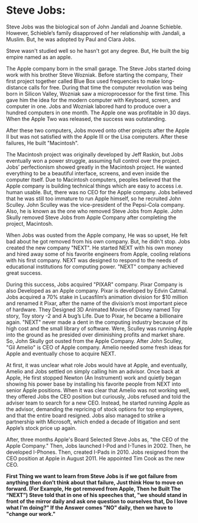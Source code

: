 # Steve Jobs:

Steve Jobs was the biological son of John Jandali and Joanne Schieble. However, Schieble’s family disapproved of her relationship with Jandali, a Muslim. But, he was adopted by Paul and Clara Jobs.

Steve wasn't studied well so he hasn't got any degree. But, He built the big empire named as an apple.

The Apple company born in the small garage. The Steve Jobs started doing work with his brother Steve Wozniak. Before starting the company, Their first project together called Blue Box used frequencies to make long-distance calls for free. During that time the computer revolution was being born in Silicon Valley, Wozniak saw a microprocessor for the first time. This gave him the idea for the modern computer with Keyboard, screen, and computer in one. Jobs and Wozniak labored hard to produce over a hundred computers in one month. The Apple one was profitable in 30 days. When the Apple Two was released, the success was outstanding.

After these two computers, Jobs moved onto other projects after the Apple II but was not satisfied with the Apple III or the Lisa computers. After these failures, He built "Macintosh".

The Macintosh project was originally developed by Jeff Raskin, but Jobs eventually won a power struggle, assuming full control over the project. Jobs’ perfectionism showed greatly in the Macintosh project. He wanted everything to be a beautiful interface, screens, and even inside the computer itself. Due to Macintosh computers, peoples believed that the Apple company is building technical things which are easy to access i.e. human usable. But, there was no CEO for the Apple company. Jobs believed that he was still too immature to run Apple himself, so he recruited John Sculley. John Sculley was the vice-president of the Pepsi-Cola company. Also, he is known as the one who removed Steve Jobs from Apple. John Skully removed Steve Jobs from Apple Company after completing the project, Macintosh.

When Jobs was ousted from the Apple company, He was so upset, He felt bad about he got removed from his own company. But, he didn't stop.
Jobs created the new company "NEXT". He started NEXT with his own money and hired away some of his favorite engineers from Apple, cooling relations with his first company. NEXT was designed to respond to the needs of educational institutions for computing power. "NEXT" company achieved great success.

During this success, Jobs acquired "PIXAR" company. Pixar Company is also Developed as an Apple company. Pixar is developed by Edvin Catmal. Jobs acquired a 70% stake in Lucasfilm’s animation division for $10 million and renamed it Pixar, after the name of the division’s most important piece of hardware. They Designed 3D Animated Movies of Disney named Toy story, Toy story -2 and A bug’s Life. Due to Pixar, he became a billionaire again. "NEXT" never made a dent in the computing industry because of its high cost and the small library of software. Were, Sculley was running Apple into the ground as he presided over diminishing profits and market share. So, John Skully got ousted from the Apple Company. After John Sculley, "Gil Amelio" is CEO of Apple company. Amelio needed some fresh ideas for Apple and eventually chose to acquire NEXT.

At first, it was unclear what role Jobs would have at Apple, and eventually, Amelio and Jobs settled on simply calling him an advisor.
Once back at Apple, He first stopped Newton (An Instrument) work and quietly began showing his power base by installing his favorite people from NEXT into senior Apple positions.
When it was clear that Amelio was not working well, they offered Jobs the CEO position but curiously, Jobs refused and told the adviser team to search for a new CEO. Instead, he started running Apple as the advisor, demanding the repricing of stock options for top employees, and that the entire board resigned. Jobs also managed to strike a partnership with Microsoft, which ended a decade of litigation and sent Apple’s stock price up again.

After, three months Apple's Board Selected Steve Jobs as, "the CEO of the Apple Company." Then, Jobs launched I-Pod and I-Tunes in 2002. Then, he developed I-Phones. Then, created I-Pads in 2010. Jobs resigned from the CEO position at Apple in August 2011. He appointed Tim Cook as the new CEO.

**First Thing we want to learn from Steve Jobs is if we got failure from anything then don’t think about that failure, Just think How to move on forward. (For Example, He got removed from Apple, Then he Built The “NEXT”)
Steve told that in one of his speeches that, "we should stand in front of the mirror daily and ask one question to ourselves that, Do I love what I'm doing?" If the Answer comes "NO" daily, then we have to "change our work."**
